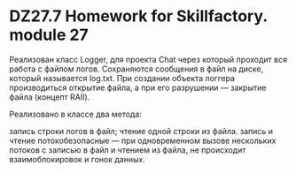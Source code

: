 # DZ27.7 Homework for Skillfactory. module 27

Реализован класс Logger, для проекта Сhat через который проходит вся работа с файлом логов. Сохраняются сообщения в файл на диске, который называется log.txt. При создании объекта логгера производиться открытие файла, а при его разрушении — закрытие файла (концепт RAII).

Реализовано в классе два метода:

запись строки логов в файл;
чтение одной строки из файла.
запись и чтение потокобезопасные — при одновременном вызове нескольких потоков с записью в файл и чтением из файла, не происходит взаимоблокировок и гонок данных.
